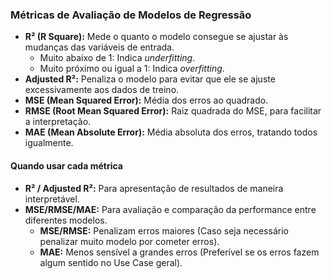 ### Métricas de Avaliação de Modelos de Regressão

- **R² (R Square):** Mede o quanto o modelo consegue se ajustar às mudanças das variáveis de entrada.
  - Muito abaixo de 1: Indica *underfitting*.
  - Muito próximo ou igual a 1: Indica *overfitting*.
- **Adjusted R²:** Penaliza o modelo para evitar que ele se ajuste excessivamente aos dados de treino.
- **MSE (Mean Squared Error):** Média dos erros ao quadrado.
- **RMSE (Root Mean Squared Error):** Raiz quadrada do MSE, para facilitar a interpretação.
- **MAE (Mean Absolute Error):** Média absoluta dos erros, tratando todos igualmente.

#### Quando usar cada métrica
- **R² / Adjusted R²:** Para apresentação de resultados de maneira interpretável.
- **MSE/RMSE/MAE:** Para avaliação e comparação da performance entre diferentes modelos.
  - **MSE/RMSE:** Penalizam erros maiores (Caso seja necessário penalizar muito modelo por cometer erros).
  - **MAE:** Menos sensível a grandes erros (Preferível se os erros fazem algum sentido no Use Case geral).
